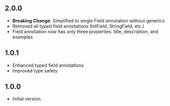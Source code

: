 
## 2.0.0

- **Breaking Change**: Simplified to single Field annotation without generics
- Removed all typed field annotations (IntField, StringField, etc.)
- Field annotation now has only three properties: title, description, and examples

## 1.0.1

- Enhanced typed field annotations
- Improved type safety

## 1.0.0

- Initial version.
